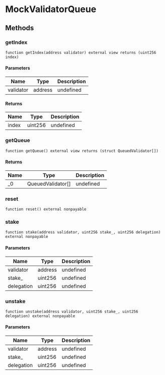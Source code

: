 # MockValidatorQueue









## Methods

### getIndex

```solidity
function getIndex(address validator) external view returns (uint256 index)
```





#### Parameters

| Name | Type | Description |
|---|---|---|
| validator | address | undefined |

#### Returns

| Name | Type | Description |
|---|---|---|
| index | uint256 | undefined |

### getQueue

```solidity
function getQueue() external view returns (struct QueuedValidator[])
```






#### Returns

| Name | Type | Description |
|---|---|---|
| _0 | QueuedValidator[] | undefined |

### reset

```solidity
function reset() external nonpayable
```






### stake

```solidity
function stake(address validator, uint256 stake_, uint256 delegation) external nonpayable
```





#### Parameters

| Name | Type | Description |
|---|---|---|
| validator | address | undefined |
| stake_ | uint256 | undefined |
| delegation | uint256 | undefined |

### unstake

```solidity
function unstake(address validator, uint256 stake_, uint256 delegation) external nonpayable
```





#### Parameters

| Name | Type | Description |
|---|---|---|
| validator | address | undefined |
| stake_ | uint256 | undefined |
| delegation | uint256 | undefined |




